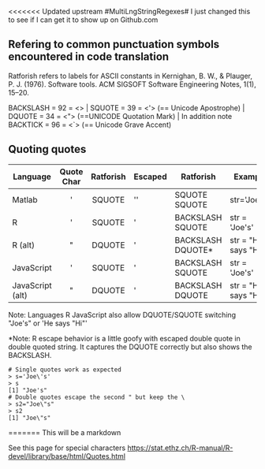 <<<<<<< Updated upstream
#MultiLngStringRegexes#
I just changed this to see if I can get it to show up on Github.com

## Refering to common punctuation symbols encountered in code translation
Ratforish refers to labels for ASCII constants in
Kernighan, B. W., & Plauger, P. J. (1976). Software tools. ACM SIGSOFT Software Engineering Notes, 1(1), 15–20.

BACKSLASH = 92 = <\> | SQUOTE = 39 = <'>    (== Unicode Apostrophe) |  DQUOTE = 34 = <"> (==UNICODE Quotation Mark) |
In addition note BACKTICK = 96 = <`> (== Unicode Grave Accent)
## Quoting quotes
Language        | Quote Char  | Ratforish | Escaped| Ratforish       | Example
----------------|:-----------:|:---------:|--------|-----------------|-----------------|
Matlab          | '           |  SQUOTE   |''      | SQUOTE SQUOTE | str='Joe''s'      |
R               | '           |  SQUOTE   | \'     | BACKSLASH SQUOTE| str = 'Joe\'s'  |
R   (alt)       |"            |  DQUOTE   | \'     | BACKSLASH DQUOTE*| str = "He says \"Hi\""|
JavaScript      | '           |    SQUOTE     | \' | BACKSLASH SQUOTE  | str = 'Joe\'s' |
JavaScript (alt) | " | DQUOTE | \' | BACKSLASH DQUOTE  | str = "He says \"Hi\""



Note: Languages R JavaScript also allow DQUOTE/SQUOTE switching "Joe's" or 'He says "Hi"'

*Note: R escape behavior is a little goofy with escaped double quote in double quoted string. It captures the DQUOTE correctly but also shows the BACKSLASH.

````
# Single quotes work as expected
> s='Joe\'s'
> s
[1] "Joe's"
# Double quotes escape the second " but keep the \
> s2="Joe\"s"
> s2
[1] "Joe\"s"
````

=======
This will be a markdown

See this page for special characters
    	    https://stat.ethz.ch/R-manual/R-devel/library/base/html/Quotes.html
>
